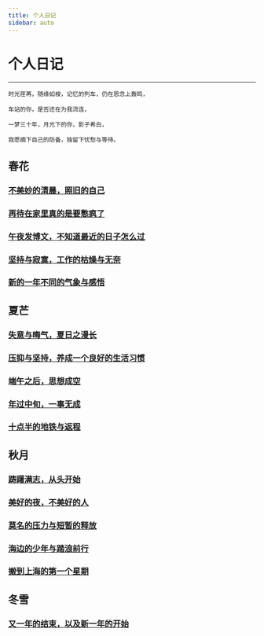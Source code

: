 ```yaml
---
title: 个人日记
sidebar: auto
---
```


# 个人日记

***

`时光荏苒，随缘如梭，记忆的列车，仍在思念上轰鸣，`

`车站的你，是否还在为我流连，`

`一梦三十年，月光下的你，影子希白，`

`我愿摘下自己的防备，独留下忧愁与等待。`

## 春花

### [不美妙的清晨，照旧的自己](不美妙的清晨，照旧的自己.md)

### [再待在家里真的是要憋疯了](再待在家里真的是要憋疯了.md)

### [午夜发博文，不知道最近的日子怎么过](午夜发博文，不知道最近的日子怎么过.md)

### [坚持与寂寞，工作的枯燥与无奈](坚持与寂寞，工作的枯燥与无奈)

### [新的一年不同的气象与感悟](新的一年不同的气象与感悟.md)


## 夏芒

### [失意与晦气，夏日之漫长](失意与晦气，夏日之漫长.md)

### [压抑与坚持，养成一个良好的生活习惯](压抑与坚持，养成一个良好的生活习惯.md)

### [端午之后，思想成空](端午之后，思想成空.md)

### [年过中旬，一事无成](年过中旬，一事无成.md)

### [十点半的地铁与返程](十点半的地铁与返程.md)

## 秋月

### [踌躇满志，从头开始](踌躇满志，从头开始.md)

### [美好的夜，不美好的人](美好的夜，不美好的人.md)

### [莫名的压力与短暂的释放](莫名的压力与短暂的释放.md)

### [海边的少年与踏浪前行](海边的少年与踏浪前行.md)

### [搬到上海的第一个星期](搬到上海的第一个星期.md)

## 冬雪

### [又一年的结束，以及新一年的开始](又一年的结束，以及新一年的开始.md)

